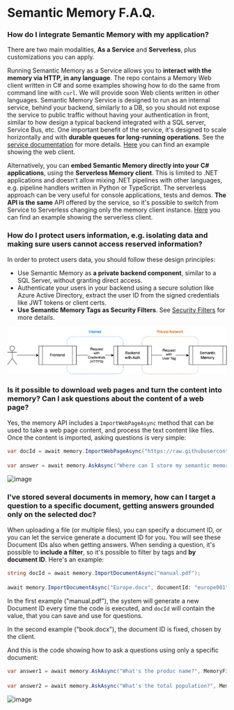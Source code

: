 # Semantic Memory F.A.Q.

### How do I integrate Semantic Memory with my application?

There are two main modalities, **As a Service** and **Serverless**, plus
customizations you can apply.

Running Semantic Memory as a Service allows you to **interact with the memory
via HTTP, in any language**. The repo contains a Memory Web client written in
C# and some examples showing how to do the same from command line with `curl`.
We will provide soon Web clients written in other languages. Semantic Memory
Service is designed to run as an internal service, behind your backend,
similarly to a DB, so you should not expose the service to public traffic
without having your authentication in front, similar to how design a typical
backend integrated with a SQL server, Service Bus, etc.
One important benefit of the service, it's designed to scale horizontally and
with **durable queues for long-running operations**.
See the [service documentation](../dotnet/Service/README.md) for more details.
[Here](../examples/002-dotnet-WebClient/README.md) you can find an example
showing the web client.

Alternatively, you can **embed Semantic Memory directly into your C#
applications**, using the **Serverless Memory client**. This is limited to
.NET applications and doesn't allow mixing .NET pipelines with other languages,
e.g. pipeline handlers written in Python or TypeScript. The serverless approach
can be very useful for console applications, tests and demos. **The API is the
same** API offered by the service, so it's possible to switch from Service to
Serverless changing only the memory client instance.
[Here](../examples/001-dotnet-Serverless/README.md) you can find an example
showing the serverless client.

### How do I protect users information, e.g. isolating data and making sure users cannot access reserved information?

In order to protect users data, you should follow these design principles:

* Use Semantic Memory as **a private backend component**, similar to a SQL
  Server, without granting direct access.
* Authenticate your users in your backend using a secure solution like Azure
  Active Directory, extract the user ID from the signed credentials like JWT
  tokens or client certs.
* **Use Semantic Memory Tags as Security Filters**. See
  [Security Filters](SECURITY_FILTERS.md) for more details.

![Network diagram](network.png)

### Is it possible to download web pages and turn the content into memory? Can I ask questions about the content of a web page?

Yes, the memory API includes a `ImportWebPageAsync` method that can be used
to take a web page content, and process the text content like files. Once
the content is imported, asking questions is very simple:

```csharp
var docId = await memory.ImportWebPageAsync("https://raw.githubusercontent.com/microsoft/semantic-memory/main/README.md");

var answer = await memory.AskAsync("Where can I store my semantic memory records?", MemoryFilters.ByDocument(docId));
```

![image](https://github.com/microsoft/semantic-memory/assets/371009/83d6487f-75f2-42d9-9ab5-ea6aed65231b)

### I've stored several documents in memory, how can I target a question to a specific document, getting answers grounded only on the selected doc?

When uploading a file (or multiple files), you can specify a document ID,
or you can let the service generate a document ID for you. You will see these
Document IDs also when getting answers. When sending a question, it's
possible to **include a filter**, so it's possible to filter by tags and
**by document ID**. Here's an example:

```csharp
string docId = await memory.ImportDocumentAsync("manual.pdf");

await memory.ImportDocumentAsync("Europe.docx", documentId: "europe001");
```

In the first example ("manual.pdf"), the system will generate a new Document ID
every time the code is executed, and `docId` will contain the value, that you
can save and use for questions.

In the second example ("book.docx"), the document ID is fixed, chosen by the
client.

And this is the code showing how to ask a questions using only a specific document:

```csharp
var answer1 = await memory.AskAsync("What's the produc name?", MemoryFilters.ByDocument(docId));

var answer2 = await memory.AskAsync("What's the total population?", MemoryFilters.ByDocument("europe001"));
```

![image](https://github.com/microsoft/semantic-memory/assets/371009/18ea98ee-1210-498d-8513-56abc795ce4d)
